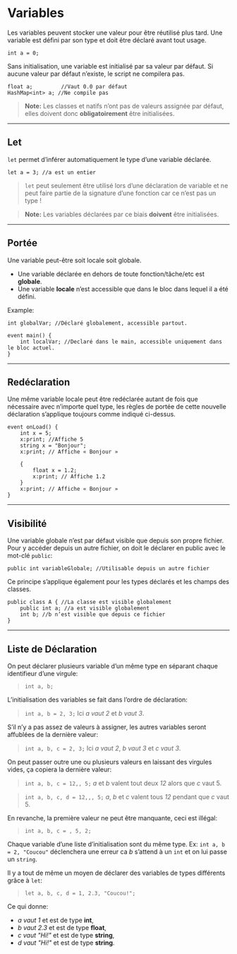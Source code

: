 # Variables

Les variables peuvent stocker une valeur pour être réutilisé plus tard.
Une variable est défini par son type et doit être déclaré avant tout usage.

```grimoire
int a = 0;
```

Sans initialisation, une variable est initialisé par sa valeur par défaut.
Si aucune valeur par défaut n’existe, le script ne compilera pas.
```grimoire
float a;         //Vaut 0.0 par défaut
HashMap<int> a; //Ne compile pas
```

> **Note:** Les classes et natifs n’ont pas de valeurs assignée par défaut, elles doivent donc **obligatoirement** être initialisées.

* * *

## Let
`let` permet d’inférer automatiquement le type d’une variable déclarée.
```grimoire
let a = 3; //a est un entier
```
> `let` peut seulement être utilisé lors d’une déclaration de variable et ne peut faire partie de la signature d’une fonction car ce n’est pas un type !

> **Note:** Les variables déclarées par ce biais **doivent** être initialisées.

* * *

## Portée
Une variable peut-être soit locale soit globale.
* Une variable déclarée en dehors de toute fonction/tâche/etc est **globale**.
* Une variable **locale** n’est accessible que dans le bloc dans lequel il a été défini.

Example:
```grimoire
int globalVar; //Déclaré globalement, accessible partout.

event main() {
    int localVar; //Declaré dans le main, accessible uniquement dans le bloc actuel.
}
```

* * *

## Redéclaration
Une même variable locale peut être redéclarée autant de fois que nécessaire avec n’importe quel type, les règles de portée de cette nouvelle déclaration s’applique toujours comme indiqué ci-dessus.

```grimoire
event onLoad() {
    int x = 5;
    x:print; //Affiche 5
    string x = "Bonjour";
    x:print; // Affiche « Bonjour »

    {
        float x = 1.2;
        x:print; // Affiche 1.2
    }
    x:print; // Affiche « Bonjour »
}
```

* * *

## Visibilité
Une variable globale n’est par défaut visible que depuis son propre fichier.
Pour y accéder depuis un autre fichier, on doit le déclarer en public avec le mot-clé `public`:
```grimoire
public int variableGlobale; //Utilisable depuis un autre fichier
```

Ce principe s’applique également pour les types déclarés et les champs des classes.
```grimoire
public class A { //La classe est visible globalement
    public int a; //a est visible globalement
    int b; //b n’est visible que depuis ce fichier
}
```

* * *

## Liste de Déclaration

On peut déclarer plusieurs variable d’un même type en séparant chaque identifieur d’une virgule:
> `int a, b;`

L’initialisation des variables se fait dans l’ordre de déclaration:
> `int a, b = 2, 3;`
Ici *a vaut 2* et *b vaut 3*.

S’il n’y a pas assez de valeurs à assigner, les autres variables seront affublées de la dernière valeur:
> `int a, b, c = 2, 3;`
Ici *a vaut 2*, *b vaut 3* et *c vaut 3*.

On peut passer outre une ou plusieurs valeurs en laissant des virgules vides, ça copiera la dernière valeur:
> `int a, b, c = 12,, 5;`
*a* et *b* valent tout deux *12* alors que *c* vaut 5.

> `int a, b, c, d = 12,,, 5;`
*a*, *b* et *c* valent tous *12* pendant que *c* vaut 5.

En revanche, la première valeur ne peut être manquante, ceci est illégal:
> `int a, b, c = , 5, 2;`

Chaque variable d’une liste d’initialisation sont du même type.
Ex: `int a, b = 2, "Coucou"` déclenchera une erreur ca *b* s’attend à un `int` et on lui passe un `string`.

Il y a tout de même un moyen de déclarer des variables de types différents grâce à `let`:
> `let a, b, c, d = 1, 2.3, "Coucou!";`

Ce qui donne:
* *a vaut 1* et est de type **int**,
* *b vaut 2.3* et est de type **float**,
* *c vaut "Hi!"* et est de type **string**,
* *d vaut "Hi!"* et est de type **string**.